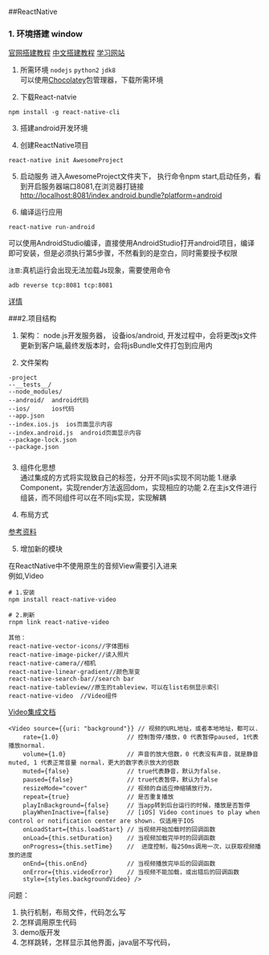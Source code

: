 ##ReactNative 
### 1. 环境搭建 window 
[官网搭建教程](http://facebook.github.io/react-native/docs/getting-started.html) [中文搭建教程](http://www.open-open.com/lib/view/open1451012403948.html) [学习网站](http://reactnative.cn/docs/0.22/native-modules-android.html#content)

1. 所需环境
`nodejs` `python2` `jdk8`  
可以使用[Chocolatey](https://chocolatey.org/)包管理器，下载所需环境

2. 下载React-natvie
```
npm install -g react-native-cli
```

3. 搭建android开发环境

4. 创建ReactNative项目
```
react-native init AwesomeProject
```

5. 启动服务
进入AwesomeProject文件夹下， 执行命令npm start,启动任务，看到开启服务器端口8081,在浏览器打链接 [http://localhost:8081/index.android.bundle?platform=android](http://localhost:8081/index.android.bundle?platform=android)

6. 编译运行应用
```
react-native run-android
```
可以使用AndroidStudio编译，直接使用AndroidStudio打开android项目，编译即可安装，但是必须执行第5步骤，不然看到的是空白，同时需要授予权限

`注意`:真机运行会出现无法加载Js现象，需要使用命令
```
adb reverse tcp:8081 tcp:8081
```
[详情](http://www.open-open.com/lib/view/open1451012403948.html)


###2.项目结构
1. 架构： node.js开发服务器， 设备ios/android, 开发过程中，会将更改js文件更新到客户端,最终发版本时，会将jsBundle文件打包到应用内

2. 文件架构
```
-project
--__tests__/
--node_modules/
--android/  android代码
--ios/      ios代码
--app.json           
--index.ios.js  ios页面显示内容
--index.android.js  android页面显示内容
--package-lock.json       
--package.json
```
###
 
3. 组件化思想    
通过集成的方式将实现致自己的标签，分开不同js实现不同功能
1.继承Component，实现render方法返回dom，实现相应的功能
2.在主js文件进行组装，而不同组件可以在不同js实现，实现解耦

4. 布局方式   

[参考资料](http://blog.csdn.net/fengyuzhengfan/article/details/52090154)    



5. 增加新的模块   

在ReactNative中不使用原生的音频View需要引入进来   
例如,Video
```
# 1.安装
npm install react-native-video

# 2.刷新
rnpm link react-native-video 

其他：
react-native-vector-icons//字体图标
react-native-image-picker//读入照片
react-native-camera//相机
react-native-linear-gradient//颜色渐变
react-native-search-bar//search bar
react-native-tableview//原生的tableview，可以在list右侧显示索引
react-native-video  //Video组件
```
[Video集成文档](http://blog.csdn.net/DeepLies/article/details/53054628)
```
<Video source={{uri: "background"}} // 视频的URL地址，或者本地地址，都可以. 
    rate={1.0}                   // 控制暂停/播放，0 代表暂停paused, 1代表播放normal. 
    volume={1.0}                 // 声音的放大倍数，0 代表没有声音，就是静音muted, 1 代表正常音量 normal，更大的数字表示放大的倍数 
    muted={false}                // true代表静音，默认为false. 
    paused={false}               // true代表暂停，默认为false 
    resizeMode="cover"           // 视频的自适应伸缩铺放行为，
    repeat={true}                // 是否重复播放 
    playInBackground={false}     // 当app转到后台运行的时候，播放是否暂停
    playWhenInactive={false}     // [iOS] Video continues to play when control or notification center are shown. 仅适用于IOS
    onLoadStart={this.loadStart} // 当视频开始加载时的回调函数
    onLoad={this.setDuration}    // 当视频加载完毕时的回调函数
    onProgress={this.setTime}    //  进度控制，每250ms调用一次，以获取视频播放的进度
    onEnd={this.onEnd}           // 当视频播放完毕后的回调函数
    onError={this.videoError}    // 当视频不能加载，或出错后的回调函数
    style={styles.backgroundVideo} />
```


 

问题：
1.  执行机制，布局文件，代码怎么写
2.  怎样调用原生代码
3.  demo版开发
4.  怎样跳转，怎样显示其他界面，java层不写代码，



